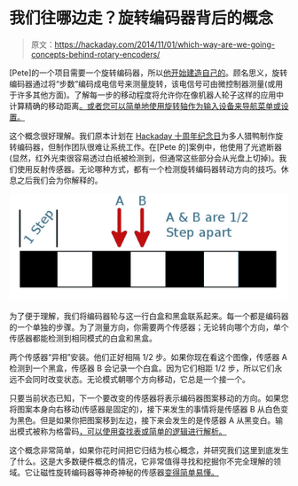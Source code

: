 # 我们往哪边走？旋转编码器背后的概念

> 原文：<https://hackaday.com/2014/11/01/which-way-are-we-going-concepts-behind-rotary-encoders/>

[Pete]的一个项目需要一个旋转编码器，所以[他开始建造自己的](http://rasterweb.net/raster/2014/10/15/rotary-encoding/)。顾名思义，旋转编码器通过将“步数”编码成电信号来测量旋转，该电信号可由微控制器测量(或用于许多其他方面)。了解每一步的移动程度将允许你在像机器人轮子这样的应用中计算精确的移动距离[。或者您可以简单地使用旋转轴作为输入设备来导航菜单或设置。](http://hackaday.com/2012/01/02/easy-rotary-encoding-for-your-projects/)

这个概念很好理解。我们原本计划在 [Hackaday 十周年纪念日](http://hackaday.com/2014/10/11/hackaday-10th-anniversary-wrap-up/)为多人猎鸭制作旋转编码器，但制作团队很难让系统工作。在[Pete 的]案例中，他使用了光遮断器(显然，红外光束很容易透过白纸被检测到，但通常这些部分会从光盘上切掉)。我们使用反射传感器。无论哪种方式，都有一个检测旋转编码器转动方向的技巧。休息之后我们会为你解释的。

![rotary-encoder-example](img/7e970081d2ee6421a49b97b9d438ba6c.png)

为了便于理解，我们将编码器轮与这一行白盒和黑盒联系起来。每一个都是编码器的一个单独的步骤。为了测量方向，你需要两个传感器；无论转向哪个方向，单个传感器都能检测到相同模式的白盒和黑盒。

两个传感器“异相”安装。他们正好相隔 1/2 步。如果你现在看这个图像，传感器 A 检测到一个黑盒，传感器 B 会记录一个白盒。因为它们相距 1/2 步，所以它们永远不会同时改变状态。无论模式朝哪个方向移动，它总是一个接一个。

只要当前状态已知，下一个要改变的传感器将表示编码器图案移动的方向。如果您将图案本身向右移动(传感器是固定的)，接下来发生的事情将是传感器 B 从白色变为黑色。但是如果你把图案移到左边，接下来会发生的是传感器 A 从黑变白。输出模式被称为格雷码[，可以使用查找表或简单的逻辑进行解析。](http://en.wikipedia.org/wiki/Gray_code)

这个概念非常简单，如果你花时间把它归结为核心概念，并研究我们这里到底发生了什么。这是大多数硬件概念的情况，它非常值得寻找和挖掘你不完全理解的领域。它让磁性旋转编码器等神奇神秘的传感器[变得简单易懂。](http://hackaday.com/2012/03/08/building-a-magnetic-rotary-encoder/)